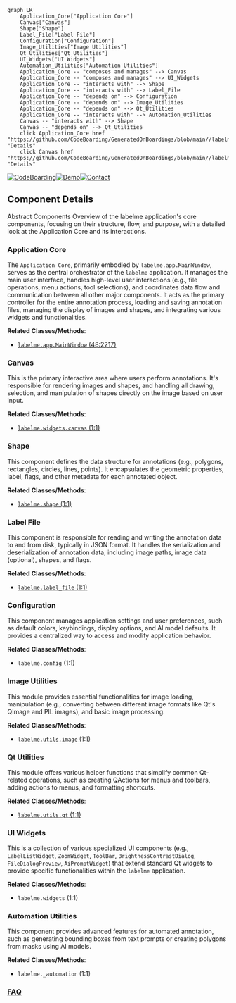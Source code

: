 ```mermaid
graph LR
    Application_Core["Application Core"]
    Canvas["Canvas"]
    Shape["Shape"]
    Label_File["Label File"]
    Configuration["Configuration"]
    Image_Utilities["Image Utilities"]
    Qt_Utilities["Qt Utilities"]
    UI_Widgets["UI Widgets"]
    Automation_Utilities["Automation Utilities"]
    Application_Core -- "composes and manages" --> Canvas
    Application_Core -- "composes and manages" --> UI_Widgets
    Application_Core -- "interacts with" --> Shape
    Application_Core -- "interacts with" --> Label_File
    Application_Core -- "depends on" --> Configuration
    Application_Core -- "depends on" --> Image_Utilities
    Application_Core -- "depends on" --> Qt_Utilities
    Application_Core -- "interacts with" --> Automation_Utilities
    Canvas -- "interacts with" --> Shape
    Canvas -- "depends on" --> Qt_Utilities
    click Application_Core href "https://github.com/CodeBoarding/GeneratedOnBoardings/blob/main//labelme/Application_Core.md" "Details"
    click Canvas href "https://github.com/CodeBoarding/GeneratedOnBoardings/blob/main//labelme/Canvas.md" "Details"
```
[![CodeBoarding](https://img.shields.io/badge/Generated%20by-CodeBoarding-9cf?style=flat-square)](https://github.com/CodeBoarding/CodeBoarding)[![Demo](https://img.shields.io/badge/Try%20our-Demo-blue?style=flat-square)](https://www.codeboarding.org/demo)[![Contact](https://img.shields.io/badge/Contact%20us%20-%20contact@codeboarding.org-lightgrey?style=flat-square)](mailto:contact@codeboarding.org)

## Component Details

Abstract Components Overview of the labelme application's core components, focusing on their structure, flow, and purpose, with a detailed look at the Application Core and its interactions.

### Application Core
The `Application Core`, primarily embodied by `labelme.app.MainWindow`, serves as the central orchestrator of the `labelme` application. It manages the main user interface, handles high-level user interactions (e.g., file operations, menu actions, tool selections), and coordinates data flow and communication between all other major components. It acts as the primary controller for the entire annotation process, loading and saving annotation files, managing the display of images and shapes, and integrating various widgets and functionalities.


**Related Classes/Methods**:

- <a href="https://github.com/wkentaro/labelme/blob/master/labelme/app.py#L48-L2217" target="_blank" rel="noopener noreferrer">`labelme.app.MainWindow` (48:2217)</a>


### Canvas
This is the primary interactive area where users perform annotations. It's responsible for rendering images and shapes, and handling all drawing, selection, and manipulation of shapes directly on the image based on user input.


**Related Classes/Methods**:

- <a href="https://github.com/wkentaro/labelme/blob/master/labelme/widgets/canvas.py#L1-L1" target="_blank" rel="noopener noreferrer">`labelme.widgets.canvas` (1:1)</a>


### Shape
This component defines the data structure for annotations (e.g., polygons, rectangles, circles, lines, points). It encapsulates the geometric properties, label, flags, and other metadata for each annotated object.


**Related Classes/Methods**:

- <a href="https://github.com/wkentaro/labelme/blob/master/labelme/shape.py#L1-L1" target="_blank" rel="noopener noreferrer">`labelme.shape` (1:1)</a>


### Label File
This component is responsible for reading and writing the annotation data to and from disk, typically in JSON format. It handles the serialization and deserialization of annotation data, including image paths, image data (optional), shapes, and flags.


**Related Classes/Methods**:

- <a href="https://github.com/wkentaro/labelme/blob/master/labelme/label_file.py#L1-L1" target="_blank" rel="noopener noreferrer">`labelme.label_file` (1:1)</a>


### Configuration
This component manages application settings and user preferences, such as default colors, keybindings, display options, and AI model defaults. It provides a centralized way to access and modify application behavior.


**Related Classes/Methods**:

- `labelme.config` (1:1)


### Image Utilities
This module provides essential functionalities for image loading, manipulation (e.g., converting between different image formats like Qt's QImage and PIL images), and basic image processing.


**Related Classes/Methods**:

- <a href="https://github.com/wkentaro/labelme/blob/master/labelme/utils/image.py#L1-L1" target="_blank" rel="noopener noreferrer">`labelme.utils.image` (1:1)</a>


### Qt Utilities
This module offers various helper functions that simplify common Qt-related operations, such as creating QActions for menus and toolbars, adding actions to menus, and formatting shortcuts.


**Related Classes/Methods**:

- <a href="https://github.com/wkentaro/labelme/blob/master/labelme/utils/qt.py#L1-L1" target="_blank" rel="noopener noreferrer">`labelme.utils.qt` (1:1)</a>


### UI Widgets
This is a collection of various specialized UI components (e.g., `LabelListWidget`, `ZoomWidget`, `ToolBar`, `BrightnessContrastDialog`, `FileDialogPreview`, `AiPromptWidget`) that extend standard Qt widgets to provide specific functionalities within the `labelme` application.


**Related Classes/Methods**:

- `labelme.widgets` (1:1)


### Automation Utilities
This component provides advanced features for automated annotation, such as generating bounding boxes from text prompts or creating polygons from masks using AI models.


**Related Classes/Methods**:

- `labelme._automation` (1:1)




### [FAQ](https://github.com/CodeBoarding/GeneratedOnBoardings/tree/main?tab=readme-ov-file#faq)